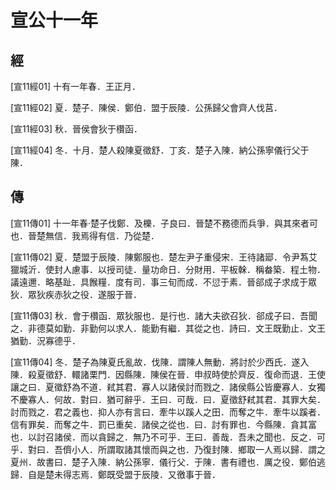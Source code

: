 # 宣公十一年

## 經 <a name="07Xuan11Jing"></a>

<a name="07Xuan11Jing01">[宣11經01]</a> 十有一年春．王正月．

<a name="07Xuan11Jing02">[宣11經02]</a> 夏．楚子．陳侯．鄭伯．盟于辰陵．公孫歸父會齊人伐莒．

<a name="07Xuan11Jing03">[宣11經03]</a> 秋．晉侯會狄于欑函．

<a name="07Xuan11Jing04">[宣11經04]</a> 冬．十月．楚人殺陳夏徵舒．丁亥．楚子入陳．納公孫寧儀行父于陳．

## 傳 <a name="07Xuan11Zhuan"></a>

<a name="07Xuan11Zhuan01">[宣11傳01]</a> 十一年春‧楚子伐鄭．及櫟．子良曰．晉楚不務德而兵爭．與其來者可也．晉楚無信．我焉得有信．乃從楚．

<a name="07Xuan11Zhuan02">[宣11傳02]</a> 夏．楚盟于辰陵．陳鄭服也．楚左尹子重侵宋．王待諸郔．令尹蒍艾獵城沂．使封人慮事．以授司徒．量功命日．分財用．平板榦．稱畚築．程土物．議遠邇．略基趾．具餱糧．度有司．事三旬而成．不愆于素．晉郤成子求成于眾狄．眾狄疾赤狄之役．遂服于晉．

<a name="07Xuan11Zhuan03">[宣11傳03]</a> 秋．會于欑函．眾狄服也．是行也．諸大夫欲召狄．郤成子曰．吾聞之．非德莫如勤．非勤何以求人．能勤有繼．其從之也．詩曰．文王既勤止．文王猶勤．況寡德乎．

<a name="07Xuan11Zhuan04">[宣11傳04]</a> 冬．楚子為陳夏氏亂故．伐陳．謂陳人無動．將討於少西氏．遂入陳．殺夏徵舒．轘諸栗門．因縣陳．陳侯在晉．申叔時使於齊反．復命而退．王使讓之曰．夏徵舒為不道．弒其君．寡人以諸侯討而戮之．諸侯縣公皆慶寡人．女獨不慶寡人．何故．對曰．猶可辭乎．王曰．可哉．曰．夏徵舒弒其君．其罪大矣．討而戮之．君之義也．抑人亦有言曰．牽牛以蹊人之田．而奪之牛．牽牛以蹊者．信有罪矣．而奪之牛．罰已重矣．諸侯之從也．曰．討有罪也．今縣陳．貪其富也．以討召諸侯．而以貪歸之．無乃不可乎．王曰．善哉．吾未之聞也．反之．可乎．對曰．吾儕小人．所謂取諸其懷而與之也．乃復封陳．鄉取一人焉以歸．謂之夏州．故書曰．楚子入陳．納公孫寧．儀行父．于陳．書有禮也．厲之役．鄭伯逃歸．自是楚未得志焉．鄭既受盟于辰陵．又徼事于晉．

